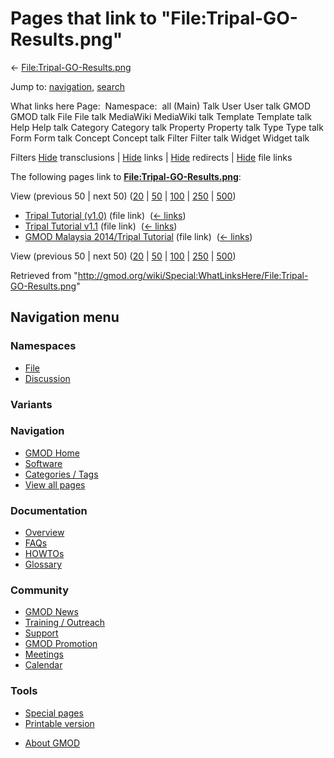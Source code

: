 <div id="mw-page-base" class="noprint">

</div>

<div id="mw-head-base" class="noprint">

</div>

<div id="content" class="mw-body" role="main">

<span id="top"></span>

<div id="mw-js-message" style="display:none;">

</div>



# <span dir="auto">Pages that link to "File:Tripal-GO-Results.png"</span>

<div id="bodyContent">

<div id="contentSub">

←
[File:Tripal-GO-Results.png](/wiki/File:Tripal-GO-Results.png "File:Tripal-GO-Results.png")

</div>

<div id="jump-to-nav" class="mw-jump">

Jump to: [navigation](#mw-navigation), [search](#p-search)

</div>

<div id="mw-content-text">

What links here Page:  Namespace:  all (Main) Talk User User talk GMOD
GMOD talk File File talk MediaWiki MediaWiki talk Template Template talk
Help Help talk Category Category talk Property Property talk Type Type
talk Form Form talk Concept Concept talk Filter Filter talk Widget
Widget talk

Filters
[Hide](/mediawiki/index.php?title=Special:WhatLinksHere/File:Tripal-GO-Results.png&hidetrans=1 "Special:WhatLinksHere/File:Tripal-GO-Results.png")
transclusions \|
[Hide](/mediawiki/index.php?title=Special:WhatLinksHere/File:Tripal-GO-Results.png&hidelinks=1 "Special:WhatLinksHere/File:Tripal-GO-Results.png")
links \|
[Hide](/mediawiki/index.php?title=Special:WhatLinksHere/File:Tripal-GO-Results.png&hideredirs=1 "Special:WhatLinksHere/File:Tripal-GO-Results.png")
redirects \|
[Hide](/mediawiki/index.php?title=Special:WhatLinksHere/File:Tripal-GO-Results.png&hideimages=1 "Special:WhatLinksHere/File:Tripal-GO-Results.png")
file links

The following pages link to
**[File:Tripal-GO-Results.png](/wiki/File:Tripal-GO-Results.png "File:Tripal-GO-Results.png")**:

View (previous 50 \| next 50)
([20](/mediawiki/index.php?title=Special:WhatLinksHere/File:Tripal-GO-Results.png&limit=20 "Special:WhatLinksHere/File:Tripal-GO-Results.png")
\|
[50](/mediawiki/index.php?title=Special:WhatLinksHere/File:Tripal-GO-Results.png&limit=50 "Special:WhatLinksHere/File:Tripal-GO-Results.png")
\|
[100](/mediawiki/index.php?title=Special:WhatLinksHere/File:Tripal-GO-Results.png&limit=100 "Special:WhatLinksHere/File:Tripal-GO-Results.png")
\|
[250](/mediawiki/index.php?title=Special:WhatLinksHere/File:Tripal-GO-Results.png&limit=250 "Special:WhatLinksHere/File:Tripal-GO-Results.png")
\|
[500](/mediawiki/index.php?title=Special:WhatLinksHere/File:Tripal-GO-Results.png&limit=500 "Special:WhatLinksHere/File:Tripal-GO-Results.png"))

- [Tripal Tutorial
  (v1.0)](/wiki/Tripal_Tutorial_(v1.0) "Tripal Tutorial (v1.0)") (file
  link) ‎ <span class="mw-whatlinkshere-tools">([←
  links](/mediawiki/index.php?title=Special:WhatLinksHere&target=Tripal+Tutorial+%28v1.0%29 "Special:WhatLinksHere"))</span>
- [Tripal Tutorial
  v1.1](/wiki/Tripal_Tutorial_v1.1 "Tripal Tutorial v1.1") (file link) ‎
  <span class="mw-whatlinkshere-tools">([←
  links](/mediawiki/index.php?title=Special:WhatLinksHere&target=Tripal+Tutorial+v1.1 "Special:WhatLinksHere"))</span>
- [GMOD Malaysia 2014/Tripal
  Tutorial](/wiki/GMOD_Malaysia_2014/Tripal_Tutorial "GMOD Malaysia 2014/Tripal Tutorial")
  (file link) ‎ <span class="mw-whatlinkshere-tools">([←
  links](/mediawiki/index.php?title=Special:WhatLinksHere&target=GMOD+Malaysia+2014%2FTripal+Tutorial "Special:WhatLinksHere"))</span>

View (previous 50 \| next 50)
([20](/mediawiki/index.php?title=Special:WhatLinksHere/File:Tripal-GO-Results.png&limit=20 "Special:WhatLinksHere/File:Tripal-GO-Results.png")
\|
[50](/mediawiki/index.php?title=Special:WhatLinksHere/File:Tripal-GO-Results.png&limit=50 "Special:WhatLinksHere/File:Tripal-GO-Results.png")
\|
[100](/mediawiki/index.php?title=Special:WhatLinksHere/File:Tripal-GO-Results.png&limit=100 "Special:WhatLinksHere/File:Tripal-GO-Results.png")
\|
[250](/mediawiki/index.php?title=Special:WhatLinksHere/File:Tripal-GO-Results.png&limit=250 "Special:WhatLinksHere/File:Tripal-GO-Results.png")
\|
[500](/mediawiki/index.php?title=Special:WhatLinksHere/File:Tripal-GO-Results.png&limit=500 "Special:WhatLinksHere/File:Tripal-GO-Results.png"))

</div>

<div class="printfooter">

Retrieved from
"<http://gmod.org/wiki/Special:WhatLinksHere/File:Tripal-GO-Results.png>"

</div>

<div id="catlinks" class="catlinks catlinks-allhidden">

</div>

<div class="visualClear">

</div>

</div>

</div>

<div id="mw-navigation">

## Navigation menu

<div id="mw-head">



<div id="left-navigation">

<div id="p-namespaces" class="vectorTabs" role="navigation"
aria-labelledby="p-namespaces-label">

### Namespaces

- <span id="ca-nstab-image"><a href="/wiki/File:Tripal-GO-Results.png" accesskey="c"
  title="View the file page [c]">File</a></span>
- <span id="ca-talk"><a
  href="/mediawiki/index.php?title=File_talk:Tripal-GO-Results.png&amp;action=edit&amp;redlink=1"
  accesskey="t"
  title="Discussion about the content page [t]">Discussion</a></span>

</div>

<div id="p-variants" class="vectorMenu emptyPortlet" role="navigation"
aria-labelledby="p-variants-label">

### 

### Variants[](#)

<div class="menu">

</div>

</div>

</div>





</div>

</div>

</div>

<div id="mw-panel">

<div id="p-logo" role="banner">

<a href="/wiki/Main_Page"
style="background-image: url(http://gmod.org/images/GMOD-cogs.png);"
title="Visit the main page"></a>

</div>

<div id="p-Navigation" class="portal" role="navigation"
aria-labelledby="p-Navigation-label">

### Navigation

<div class="body">

- <span id="n-GMOD-Home">[GMOD Home](/wiki/Main_Page)</span>
- <span id="n-Software">[Software](/wiki/GMOD_Components)</span>
- <span id="n-Categories-.2F-Tags">[Categories /
  Tags](/wiki/Categories)</span>
- <span id="n-View-all-pages">[View all
  pages](/wiki/Special:AllPages)</span>

</div>

</div>

<div id="p-Documentation" class="portal" role="navigation"
aria-labelledby="p-Documentation-label">

### Documentation

<div class="body">

- <span id="n-Overview">[Overview](/wiki/Overview)</span>
- <span id="n-FAQs">[FAQs](/wiki/Category:FAQ)</span>
- <span id="n-HOWTOs">[HOWTOs](/wiki/Category:HOWTO)</span>
- <span id="n-Glossary">[Glossary](/wiki/Glossary)</span>

</div>

</div>

<div id="p-Community" class="portal" role="navigation"
aria-labelledby="p-Community-label">

### Community

<div class="body">

- <span id="n-GMOD-News">[GMOD News](/wiki/GMOD_News)</span>
- <span id="n-Training-.2F-Outreach">[Training /
  Outreach](/wiki/Training_and_Outreach)</span>
- <span id="n-Support">[Support](/wiki/Support)</span>
- <span id="n-GMOD-Promotion">[GMOD
  Promotion](/wiki/GMOD_Promotion)</span>
- <span id="n-Meetings">[Meetings](/wiki/Meetings)</span>
- <span id="n-Calendar">[Calendar](/wiki/Calendar)</span>

</div>

</div>

<div id="p-tb" class="portal" role="navigation"
aria-labelledby="p-tb-label">

### Tools

<div class="body">

- <span id="t-specialpages"><a href="/wiki/Special:SpecialPages" accesskey="q"
  title="A list of all special pages [q]">Special pages</a></span>
- <span id="t-print"><a
  href="/mediawiki/index.php?title=Special:WhatLinksHere/File:Tripal-GO-Results.png&amp;printable=yes"
  rel="alternate" accesskey="p"
  title="Printable version of this page [p]">Printable version</a></span>

</div>

</div>

</div>

</div>

<div id="footer" role="contentinfo">

- <span id="footer-places-about">[About
  GMOD](/wiki/GMOD:About "GMOD:About")</span>

<!-- -->






</div>
